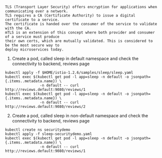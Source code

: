 ```
TLS (Transport Layer Security) offers encryption for applications when communicating over a network.
TLS requires a CA (Certificate Authority) to issue a digital certificate to a service. 
The certificate is handed over the consumer of the service to validate with the CA. 
mTLS is an extension of this concept where both provider and consumer of a service must produce 
their own certs, which are mutually validated. This is considered to be the most secure way to
deploy microservices today. 
```
1. Create a pod, called sleep in default namespace and check the connectivity to backend, reviews page
```
kubectl apply -f $HOME/istio-1.2.6/samples/sleep/sleep.yaml
kubectl exec $(kubectl get pod -l app=sleep -n default -o jsonpath={.items..metadata.name}) \
                -n default -- curl http://reviews.default:9080/reviews/1
kubectl exec $(kubectl get pod -l app=sleep -n default -o jsonpath={.items..metadata.name}) \
                -n default -- curl http://reviews.default:9080/reviews/2
```
2. Create a pod, called sleep in non-default namespace and check the connectivity to backend, reviews page
```
kubectl create ns securitydemo
kubectl apply -f sleep-securitydemo.yaml
kubectl exec $(kubectl get pod -l app=sleep -n default -o jsonpath={.items..metadata.name}) \
                -n default -- curl http://reviews.default:9080/reviews/1
```
